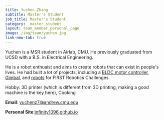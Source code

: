 ```yaml
---
title: Yuchen Zhang
subtitle: Master's Student
job_title: Master's Student
category:  master_student
layout: team_member_personal_page
image: /img/team/yuchen.jpg
link-new-tab: true
---
```


Yuchen is a MSR student in Airlab, CMU. He previously graduated from UCSD with a B.S. in Electrical Engineering.

He is a robot enthuaist and aims to create robots that can exist in people's lives. He had built a lot of projects, including a [BLDC motor controller](https://infinity1096.github.io/personal_projects/), [Gimbal](https://infinity1096.github.io/personal_projects/02_handheld_gimbal/), and [robots](https://infinity1096.github.io/robots/) for FIRST Robotics Challenges.

Hobby: 3D printer (which is different from 3D printing, making a good machine is the key here), Cooking

**Email**: [yuchenz7@andrew.cmu.edu](mailto:yuchenz7@andrew.cmu.edu)

**Personal Site**:<a href="https://infinity1096.github.io/" target="_blank">infinity1096.github.io</a>
